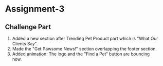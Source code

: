 # Assignment-3
## Challenge Part
1. Added a new section after Trending Pet Product part which is "What Our Clients Say".
2. Made the "Get Pawsome News!" section overlapping the footer section. 
3. Added animation: The logo and the "Find a Pet" button are bouncing now. 
